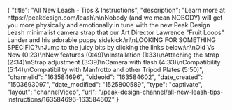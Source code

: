 {
    "title": "All New Leash - Tips & Instructions",
    "description": "Learn more at https:\/\/peakdesign.com\/leash\n\nNobody (and we mean NOBODY) will get you more physically and emotionally in tune with the new Peak Design Leash minimalist camera strap that our Art Director Lawrence \"Fruit Loops\" Lander and his adorable puppy sidekick.\n\nLOOKING FOR SOMETHING SPECIFIC?\nJump to the juicy bits by clicking the links below:\n\nOld Vs New (0:23)\nNew features (0:49)\nInstallation (1:33)\nAttaching the strap (2:34)\nStrap adjustment (3:39)\nCamera with flash (4:33)\nCompatibility (5:14)\nCompatibility with Manfrotto and other Tripod Plates (5:50)",
    "channelid": "163584696",
    "videoid": "163584602",
    "date_created": "1503693097",
    "date_modified": "1525800589",
    "type": "captivate",
    "layout": "channelVideo",
    "url": "\/peak-design-channel\/all-new-leash-tips-instructions\/163584696-163584602"
}